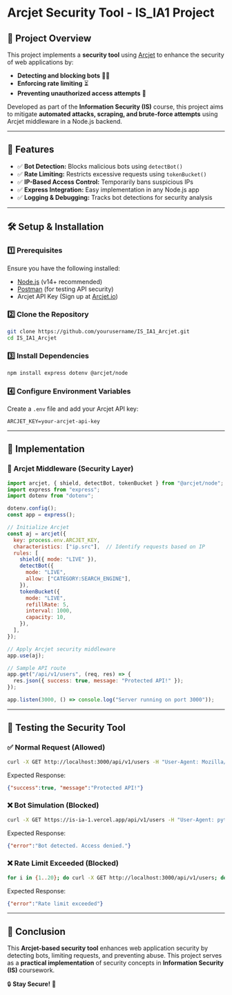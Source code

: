 # Arcjet Security Tool - IS_IA1 Project

## 📌 Project Overview
This project implements a **security tool** using [Arcjet](https://arcjet.io/) to enhance the security of web applications by:
- **Detecting and blocking bots** 🕵️‍♂️
- **Enforcing rate limiting** ⏳
- **Preventing unauthorized access attempts** 🚫

Developed as part of the **Information Security (IS)** course, this project aims to mitigate **automated attacks, scraping, and brute-force attempts** using Arcjet middleware in a Node.js backend.

---

## 🚀 Features
- ✅ **Bot Detection:** Blocks malicious bots using `detectBot()`
- ✅ **Rate Limiting:** Restricts excessive requests using `tokenBucket()`
- ✅ **IP-Based Access Control:** Temporarily bans suspicious IPs
- ✅ **Express Integration:** Easy implementation in any Node.js app
- ✅ **Logging & Debugging:** Tracks bot detections for security analysis

---

## 🛠️ Setup & Installation
### 1️⃣ Prerequisites
Ensure you have the following installed:
- [Node.js](https://nodejs.org/) (v14+ recommended)
- [Postman](https://www.postman.com/) (for testing API security)
- Arcjet API Key (Sign up at [Arcjet.io](https://arcjet.io/))

### 2️⃣ Clone the Repository
```sh
git clone https://github.com/yourusername/IS_IA1_Arcjet.git
cd IS_IA1_Arcjet
```

### 3️⃣ Install Dependencies
```sh
npm install express dotenv @arcjet/node
```

### 4️⃣ Configure Environment Variables
Create a `.env` file and add your Arcjet API key:
```env
ARCJET_KEY=your-arcjet-api-key
```

---

## 📜 Implementation
### 🔹 Arcjet Middleware (Security Layer)
```javascript
import arcjet, { shield, detectBot, tokenBucket } from "@arcjet/node";
import express from "express";
import dotenv from "dotenv";

dotenv.config();
const app = express();

// Initialize Arcjet
const aj = arcjet({
  key: process.env.ARCJET_KEY,
  characteristics: ["ip.src"],  // Identify requests based on IP
  rules: [
    shield({ mode: "LIVE" }),
    detectBot({
      mode: "LIVE",
      allow: ["CATEGORY:SEARCH_ENGINE"],
    }),
    tokenBucket({
      mode: "LIVE",
      refillRate: 5,
      interval: 1000,
      capacity: 10,
    }),
  ],
});

// Apply Arcjet security middleware
app.use(aj);

// Sample API route
app.get("/api/v1/users", (req, res) => {
  res.json({ success: true, message: "Protected API!" });
});

app.listen(3000, () => console.log("Server running on port 3000"));
```

---

## 🧪 Testing the Security Tool
### ✅ **Normal Request (Allowed)**
```sh
curl -X GET http://localhost:3000/api/v1/users -H "User-Agent: Mozilla/5.0"
```
Expected Response:
```json
{"success":true, "message":"Protected API!"}
```

### ❌ **Bot Simulation (Blocked)**
```sh
curl -X GET https://is-ia-1.vercel.app/api/v1/users -H "User-Agent: python-requests/2.26.0"
```
Expected Response:
```json
{"error":"Bot detected. Access denied."}
```

### ❌ **Rate Limit Exceeded (Blocked)**
```sh
for i in {1..20}; do curl -X GET http://localhost:3000/api/v1/users; done
```
Expected Response:
```json
{"error":"Rate limit exceeded"}
```

---

## 📌 Conclusion
This **Arcjet-based security tool** enhances web application security by detecting bots, limiting requests, and preventing abuse. This project serves as a **practical implementation** of security concepts in **Information Security (IS)** coursework.

🔒 **Stay Secure!** 🚀


